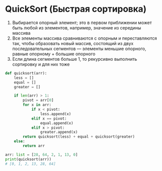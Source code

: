 # QuickSort (Быстрая сортировка)

1. Выбирается опорный элемент; это в первом приближении может быть любой из элементов,
например, значение из середины массива
2. Все элементы массива сравниваются с опорным и переставляются так, чтобы образовать новый массив,
состоящий из двух последовательных сегментов — элементы меньшие опорного, равные опорному + большие опорного
3. Если длина сегментов больше 1, то рекурсивно выполнить сортировку и для них тоже

```python
def quicksort(arr):
    less = []
    equal = []
    greater = []

    if len(arr) > 1:
        pivot = arr[0]
        for x in arr:
            if x < pivot:
                less.append(x)
            elif x == pivot:
                equal.append(x)
            elif x > pivot:
                greater.append(x)
        return quicksort(less) + equal + quicksort(greater)
    else:
        return arr

arr: list = [28, 64, 2, 1, 13, 0]
print(quicksort(arr))
# [0, 1, 2, 13, 28, 64]
```